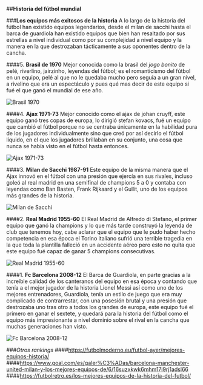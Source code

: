 ##**Historia del fútbol mundial**

###**Los equipos más exitosos de la historia**
A lo largo de la historia del fútbol han existido equipos legendarios, desde el milan de sacchi hasta el barca de guardiola han existido equipos que bien han resaltado por sus estrellas a nivel individual como por su complejidad a nivel equipo y la manera en la que destrozaban tácticamente a sus oponentes dentro de la cancha.

####5. **Brasil de 1970**
Mejor conocida como la brasil del *jogo bonito* de pelé, riverlino, jairzinho, leyendas del fútbol; es el romanticismo del fútbol en un equipo, pelé al que no le quedaba mucho pero seguía a un gran nivel, a rivelino que era un espectáculo y pues qué mas decir de este equipo si fué el que ganó el mundial de ese año.

![Brasil 1970](Brasil1970)

####4. **Ajax 1971-73**
Mejor conocido como el ajax de johan cruyff, este equipo ganó tres copas de europa, lo dirigió stefan kovacs, fué un equipo que cambió el fútbol porque no se centraba únicamente en la habilidad pura de los jugadores individualmente sino que creó por así decirlo el fútbol líquido, en el que los jugadores brillaban en su conjunto, una cosa que nunca se había visto en el fútbol hasta entonces.

![Ajax 1971-73](C:\Users\Andrés\Documents\Github\PrimerRepo\Ajax1971)

####3. **Milan de Sacchi 1987-91**
Este equipo de la misma manera que el Ajax innovó en el fútbol con una presión que ejercía en sus rivales, incluso goleó al real madrid en una semifinal de champions 5 a 0 y contaba con leyendas como Ban Basten, Frank Rijkaard y el Gullit, uno de los equipos más grandes de la historia.

![Milan de Sacchi](C:\Users\Andrés\Documents\Github\PrimerRepo\MilanSacchi)

####2. **Real Madrid 1955-60**
El Real Madrid de Alfredo di Stefano, el primer equipo que ganó la champions y lo que más tarde construyó la leyenda de club que tenemos hoy, cabe aclarar que el equipo que le pudo haber hecho competencia en esa época el Torino italiano sufrió una terrible tragedia en la que toda la plantilla falleció en un accidente aéreo pero esto no quita que este equipo fué capaz de ganar 5 champions consecutivas.

![Real Madrid 1955-60](C:\Users\Andrés\Documents\Github\PrimerRepo\Madriddistefano)

####1. **Fc Barcelona 2008-12**
El Barca de Guardiola, en parte gracias a la increíble calidad de los canteranos del equipo en esa época y contando que tenía a el mejor jugador de la historia Lionel Messi así como uno de los mejores entrenadores, Guardiola, tenía un estilo de juego que era muy complicado de contrarrestar, con una posesión brutal y una presión que destrozaba uno tras otro a todos los grandes de europa, este equipo fué el primero en ganar el sextete, y quedará para la historia del fútbol como el equipo más impresionante a nivel dominio sobre el rival en la cancha que muchas generaciones han visto.

![Fc Barcelona 2008-12](C:\Users\Andrés\Documents\Github\PrimerRepo\BarcaGuardiola)

###*Otros rankings*
####https://futbolmoderno.eu/futbol-ayer/mejores-equipos-historia/
####https://www.goal.com/es/galer%C3%ADas/barcelona-manchester-united-milan-y-los-mejores-equipos-de/6/16suzxkwk6mhm17i9rj1adsl66
####https://futbolretro.es/los-mejores-equipos-de-la-historia-del-futbol/
